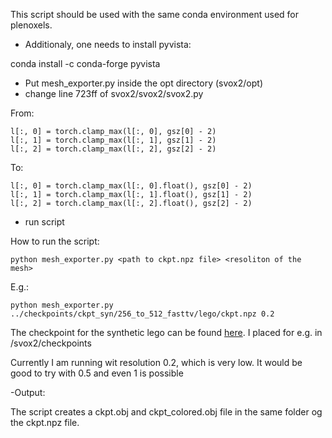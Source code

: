 This script should be used with the same conda environment used for plenoxels.

- Additionaly, one needs to install pyvista: 

conda install -c conda-forge pyvista
- Put mesh_exporter.py inside the opt directory (svox2/opt)
- change line 723ff of svox2/svox2/svox2.py

From:
```
l[:, 0] = torch.clamp_max(l[:, 0], gsz[0] - 2)
l[:, 1] = torch.clamp_max(l[:, 1], gsz[1] - 2)
l[:, 2] = torch.clamp_max(l[:, 2], gsz[2] - 2)
```
To:
```
l[:, 0] = torch.clamp_max(l[:, 0].float(), gsz[0] - 2)
l[:, 1] = torch.clamp_max(l[:, 1].float(), gsz[1] - 2)
l[:, 2] = torch.clamp_max(l[:, 2].float(), gsz[2] - 2)
```
- run script

How to run the script:

```
python mesh_exporter.py <path to ckpt.npz file> <resoliton of the mesh>
```
E.g.:
```
python mesh_exporter.py ../checkpoints/ckpt_syn/256_to_512_fasttv/lego/ckpt.npz 0.2
```

The checkpoint for the synthetic lego can be found [here](https://drive.google.com/drive/folders/1rVqMxlQrWXklOAlQ--NdpiXrNcAwNORP?usp=sharing).
I placed for e.g. in /svox2/checkpoints

Currently I am running wit resolution 0.2, which is very low. It would be good to try with 0.5 and even 1 is possible

-Output:

The script creates a ckpt.obj and ckpt_colored.obj file in the same folder og the ckpt.npz file.